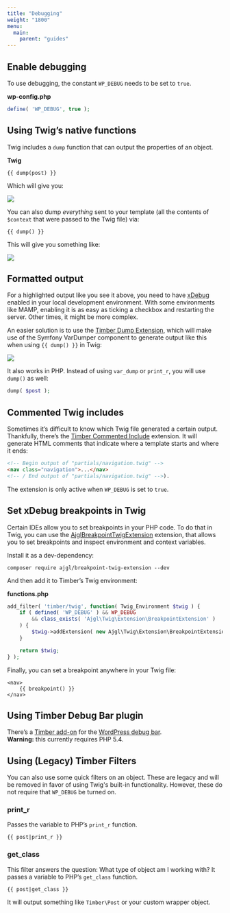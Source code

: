 ```yaml
---
title: "Debugging"
weight: "1800"
menu:
  main:
    parent: "guides"
---
```


## Enable debugging

To use debugging, the constant `WP_DEBUG` needs to be set to `true`.

**wp-config.php**

```php
define( 'WP_DEBUG', true );
```

## Using Twig’s native functions

Twig includes a `dump` function that can output the properties of an object. 

**Twig**

```twig
{{ dump(post) }}
```

Which will give you:

![](https://i.imgur.com/5Xu53Fk.png)

You can also dump _everything_ sent to your template (all the contents of `$context` that were passed to the Twig file) via:

```twig
{{ dump() }}
```

This will give you something like:

![](https://i.imgur.com/5ZD8VDd.png)

## Formatted output

For a highlighted output like you see it above, you need to have [xDebug](https://xdebug.org/) enabled in your local development environment. With some environments like MAMP, enabling it is as easy as ticking a checkbox and restarting the server. Other times, it might be more complex.

An easier solution is to use the [Timber Dump Extension](https://github.com/nlemoine/timber-dump-extension), which will make use of the Symfony VarDumper component to generate output like this when using `{{ dump() }}` in Twig:

![](https://user-images.githubusercontent.com/2084481/31230351-116569a8-a9e4-11e7-8310-48b7f679892b.png)

It also works in PHP. Instead of using `var_dump` or `print_r`, you will use `dump()` as well:

```php
dump( $post );
```

## Commented Twig includes

Sometimes it’s difficult to know which Twig file generated a certain output. Thankfully, there’s the [Timber Commented Include](https://github.com/djboris88/timber-commented-include) extension. It will generate HTML comments that indicate where a template starts and where it ends:

```html
<!-- Begin output of "partials/navigation.twig" -->
<nav class="navigation">...</nav>
<!-- / End output of "partials/navigation.twig" -->).
```

The extension is only active when `WP_DEBUG` is set to `true`.

## Set xDebug breakpoints in Twig

Certain IDEs allow you to set breakpoints in your PHP code. To do that in Twig, you can use the [AjglBreakpointTwigExtension](https://github.com/ajgarlag/AjglBreakpointTwigExtension) extension, that allows you to set breakpoints and inspect environment and context variables.

Install it as a dev-dependency:

```
composer require ajgl/breakpoint-twig-extension --dev
```

And then add it to Timber’s Twig environment:

**functions.php**

```php
add_filter( 'timber/twig', function( Twig_Environment $twig ) {
    if ( defined( 'WP_DEBUG' ) && WP_DEBUG
        && class_exists( 'Ajgl\Twig\Extension\BreakpointExtension' )
    ) {
        $twig->addExtension( new Ajgl\Twig\Extension\BreakpointExtension() );
    }

    return $twig;
} );
```

Finally, you can set a breakpoint anywhere in your Twig file:

```twig
<nav>
    {{ breakpoint() }}
</nav>
```

## Using Timber Debug Bar plugin

There’s a [Timber add-on](http://wordpress.org/plugins/debug-bar-timber/) for the [WordPress debug bar](https://wordpress.org/plugins/debug-bar/).  
**Warning:** this currently requires PHP 5.4.

## Using (Legacy) Timber Filters

You can also use some quick filters on an object. These are legacy and will be removed in favor of using Twig's built-in functionality. However, these do not require that `WP_DEBUG` be turned on.

### print_r

Passes the variable to PHP’s `print_r` function.

```twig
{{ post|print_r }}
```

### get_class

This filter answers the question: What type of object am I working with? It passes a variable to PHP’s `get_class` function.

```twig
{{ post|get_class }}
```

It will output something like `Timber\Post` or your custom wrapper object.
